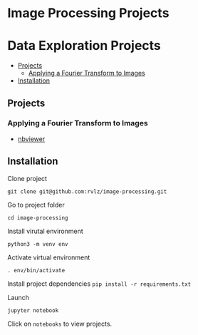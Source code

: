 # Image Processing Projects

# Data Exploration Projects
* [Projects](#projects)
  * [Applying a Fourier Transform to Images](#applying-a-fourier-transform-to-images)
* [Installation](#installation)

## Projects
### Applying a Fourier Transform to Images
 * [nbviewer](https://nbviewer.jupyter.org/github/rvlz/image-processing/blob/master/notebooks/fourier_transform.ipynb)

## Installation
Clone project
~~~
git clone git@github.com:rvlz/image-processing.git
~~~

Go to project folder
~~~
cd image-processing
~~~

Install virutal environment
~~~
python3 -m venv env
~~~

Activate virtual environment
~~~
. env/bin/activate
~~~

Install project dependencies
`pip install -r requirements.txt`

Launch
~~~
jupyter notebook
~~~

Click on `notebooks` to view projects.


